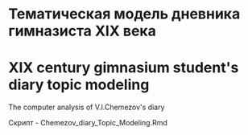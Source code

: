 # Тематическая модель дневника гимназиста XIX века
# XIX century gimnasium student's diary topic modeling
 The computer analysis of V.I.Chemezov's diary

Скрипт - Chemezov_diary_Topic_Modeling.Rmd
